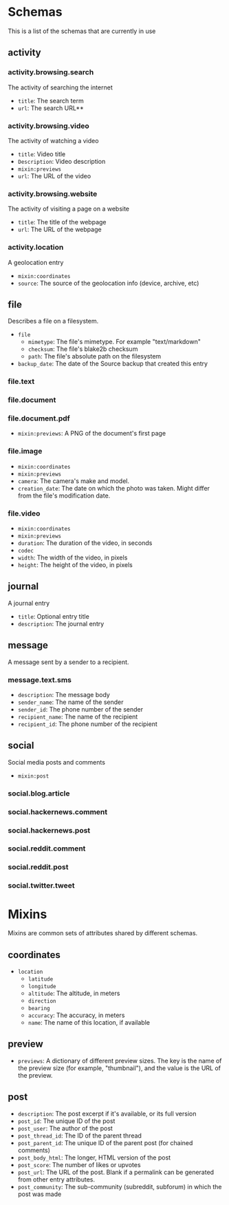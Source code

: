 # Schemas

This is a list of the schemas that are currently in use

## activity

### activity.browsing.search

The activity of searching the internet

- `title`: The search term
- `url`: The search URL**

### activity.browsing.video

The activity of watching a video

- `title`: Video title
- `Description`: Video description
- `mixin:previews`
- `url`: The URL of the video

### activity.browsing.website

The activity of visiting a page on a website

- `title`: The title of the webpage
- `url`: The URL of the webpage

### activity.location

A geolocation entry

- `mixin:coordinates`
- `source`: The source of the geolocation info (device, archive, etc)


## file

Describes a file on a filesystem.

- `file`
    - `mimetype`: The file's mimetype. For example "text/markdown"
    - `checksum`: The file's blake2b checksum
    - `path`: The file's absolute path on the filesystem
- `backup_date`: The date of the Source backup that created this entry

### file.text

### file.document

### file.document.pdf

- `mixin:previews`: A PNG of the document's first page

### file.image

- `mixin:coordinates`
- `mixin:previews`
- `camera`: The camera's make and model.
- `creation_date`: The date on which the photo was taken. Might differ from the file's modification date.

### file.video

- `mixin:coordinates`
- `mixin:previews`
- `duration`: The duration of the video, in seconds
- `codec`
- `width`: The width of the video, in pixels
- `height`: The height of the video, in pixels


## journal

A journal entry

- `title`: Optional entry title
- `description`: The journal entry


## message

A message sent by a sender to a recipient.

### message.text.sms

- `description`: The message body
- `sender_name`: The name of the sender
- `sender_id`: The phone number of the sender
- `recipient_name`: The name of the recipient
- `recipient_id`: The phone number of the recipient


## social

Social media posts and comments

- `mixin:post`

### social.blog.article

### social.hackernews.comment

### social.hackernews.post

### social.reddit.comment

### social.reddit.post

### social.twitter.tweet

# Mixins

Mixins are common sets of attributes shared by different schemas.

## coordinates

- `location`
    - `latitude`
    - `longitude`
    - `altitude`: The altitude, in meters
    - `direction`
    - `bearing`
    - `accuracy`: The accuracy, in meters
    - `name`: The name of this location, if available

## preview

- `previews`: A dictionary of different preview sizes. The key is the name of the preview size (for example, "thumbnail"), and the value is the URL of the preview.

## post

- `description`: The post excerpt if it's available, or its full version
- `post_id`: The unique ID of the post
- `post_user`: The author of the post
- `post_thread_id`: The ID of the parent thread
- `post_parent_id`: The unique ID of the parent post (for chained comments)
- `post_body_html`: The longer, HTML version of the post
- `post_score`: The number of likes or upvotes
- `post_url`: The URL of the post. Blank if a permalink can be generated from other entry attributes.
- `post_community`: The sub-community (subreddit, subforum) in which the post was made